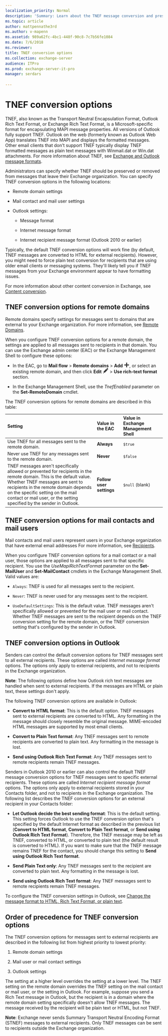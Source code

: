 ```yaml
---
localization_priority: Normal
description: 'Summary: Learn about the TNEF message conversion and preservation options that are available in Exchange Server 2016 and Exchange Server 2019.'
ms.topic: article
author: mattpennathe3rd
ms.author: v-mapenn
ms.assetid: 989a62fc-4bc1-448f-90c8-7c7b56fe1084
ms.date: 7/6/2018
ms.reviewer:
title: TNEF conversion options
ms.collection: exchange-server
audience: ITPro
ms.prod: exchange-server-it-pro
manager: serdars

---
```


# TNEF conversion options

TNEF, also known as the Transport Neutral Encapsulation Format, Outlook Rich Text Format, or Exchange Rich Text Format, is a Microsoft-specific format for encapsulating MAPI message properties. All versions of Outlook fully support TNEF. Outlook on the web (formerly known as Outlook Web App) translates TNEF into MAPI and displays the formatted messages. Other email clients that don't support TNEF typically display TNEF formatted messages as plain text messages with Winmail.dat or Win.dat attachments. For more information about TNEF, see [Exchange and Outlook message formats](content-conversion.md#Exchange).

Administrators can specify whether TNEF should be preserved or removed from messages that leave their Exchange organization. You can specify TNEF conversion options in the following locations:

- Remote domain settings

- Mail contact and mail user settings

- Outlook settings:

  - Message format

  - Internet message format

  - Internet recipient message format (Outlook 2010 or earlier)

Typically, the default TNEF conversion options will work fine (by default, TNEF messages are converted to HTML for external recipients). However, you might need to force plain text conversion for recipients that are using older email clients or messaging systems. They'll likely tell you if TNEF messages from your Exchange environment appear to have formatting issues.

For more information about other content conversion in Exchange, see [Content conversion](content-conversion.md).

## TNEF conversion options for remote domains
<a name="RemoteDomains"> </a>

Remote domains specify settings for messages sent to domains that are external to your Exchange organization. For more information, see [Remote Domains](https://technet.microsoft.com/library/10fb7d62-4d78-40a3-82db-d62bcd27ba42.aspx).

When you configure TNEF conversion options for a remote domain, the settings are applied to all messages sent to recipients in that domain. You can use the Exchange admin center (EAC) or the Exchange Management Shell to configure these options:

- In the EAC, go to **Mail flow** \> **Remote domains** \> **Add** ![Add icon](../../media/ITPro_EAC_AddIcon.png), or select an existing remote domain, and then click **Edit** ![Edit icon](../../media/ITPro_EAC_EditIcon.png) \> **Use rich-text format** section.

- In the Exchange Management Shell, use the _TnefEnabled_ parameter on the **Set-RemoteDomain** cmdlet.

The TNEF conversion options for remote domains are described in this table:

|**Setting**|**Value in the EAC**|**Value in Exchange Management Shell**|
|:-----|:-----|:-----|
|Use TNEF for all messages sent to the remote domain.|**Always**| `$true`|
|Never use TNEF for any messages sent to the remote domain.|**Never**| `$false`|
|TNEF messages aren't specifically allowed or prevented for recipients in the remote domain. This is the default value.  <br/> Whether TNEF messages are sent to recipients in the remote domain depends on the specific setting on the mail contact or mail user, or the setting specified by the sender in Outlook.|**Follow user settings**| `$null` (blank)|

## TNEF conversion options for mail contacts and mail users
<a name="MailContacts"> </a>

Mail contacts and mail users represent users in your Exchange organization that have external email addresses For more information, see [Recipients](../../recipients/recipients.md).

When you configure TNEF conversion options for a mail contact or a mail user, those options are applied to all messages sent to that specific recipient. You use the _UseMapiRichTextFormat_ parameter on the **Set-MailUser** and **Set-MailContact** cmdlets in the Exchange Management Shell. Valid values are:

- `Always`: TNEF is used for all messages sent to the recipient.

- `Never`: TNEF is never used for any messages sent to the recipient.

- `UseDefaultSettings`: This is the default value. TNEF messages aren't specifically allowed or prevented for the mail user or mail contact. Whether TNEF messages are sent to the recipient depends on the TNEF conversion setting for the remote domain, or the TNEF conversion setting that's configured by the sender in Outlook.

## TNEF conversion options in Outlook
<a name="Outlook"> </a>

Senders can control the default conversion options for TNEF messages sent to all external recipients. These options are called *Internet message format* options. The options only apply to external recipients, and not to recipients in the Exchange organization.

 **Note**: The following options define how Outlook rich text messages are handled when sent to external recipients. If the messages are HTML or plain text, these settings don't apply.

The following TNEF conversion options are available in Outlook:

- **Convert to HTML format**: This is the default option. TNEF messages sent to external recipients are converted to HTML. Any formatting in the message should closely resemble the original message. MIME-encoded HTML messages are supported by most email clients.

- **Convert to Plain Text format**: Any TNEF messages sent to remote recipients are converted to plain text. Any formatting in the message is lost.

- **Send using Outlook Rich Text Format**: Any TNEF messages sent to remote recipients remain TNEF messages.

Senders in Outlook 2010 or earlier can also control the default TNEF message conversion options for TNEF messages sent to specific external recipients. These options are called *Internet recipient message format* options. The options only apply to external recipients stored in your Contacts folder, and not to recipients in the Exchange organization. The following list describes the TNEF conversion options for an external recipient in your Contacts folder:

- **Let Outlook decide the best sending format**: This is the default setting. This setting forces Outlook to use the TNEF conversion option that's specified by the default Internet format as described in the previous list (**Convert to HTML format**, **Convert to Plain Text format**, or **Send using Outlook Rich Text Format**). Therefore, the TNEF message may be left as TNEF, converted to HTML, or converted to plain text (the default result is converted to HTML). If you want to make sure that the TNEF message remains TNEF for the contact, you should change this setting to **Send using Outlook Rich Text format**.

- **Send Plain Text only**: Any TNEF messages sent to the recipient are converted to plain text. Any formatting in the message is lost.

- **Send using Outlook Rich Text format**: Any TNEF messages sent to remote recipients remain TNEF messages.

To configure the TNEF conversion settings in Outlook, see [Change the message format to HTML, Rich Text Format, or plain text](https://go.microsoft.com/fwlink/p/?linkid=397890).

## Order of precedence for TNEF conversion options
<a name="Order"> </a>

The TNEF conversion options for messages sent to external recipients are described in the following list from highest priority to lowest priority:

1. Remote domain settings

2. Mail user or mail contact settings

3. Outlook settings

The setting at a higher level overrides the setting at a lower level. The TNEF setting on the remote domain overrides the TNEF setting on the mail contact or mail user, or the setting in Outlook. For example, suppose you send a Rich Text message in Outlook, but the recipient is in a domain where the remote domain setting specifically doesn't allow TNEF messages. The message received by the recipient will be plain text or HTML, but not TNEF.

 **Note**: Exchange never sends Summary Transport Neutral Encoding Format (STNEF) messages to external recipients. Only TNEF messages can be sent to recipients outside the Exchange organization.
